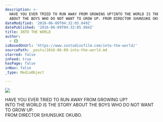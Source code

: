 ```yaml
---
description: >-
  HAVE YOU EVER TRIED TO RUN AWAY FROM GROWING UP?INTO THE WORLD IS THE STORY
  ABOUT THE BOYS WHO DO NOT WANT TO GROW UP. FROM DIRECTOR SHUNSUKE OKUBO.
dateModified: '2016-06-09T04:32:05.049Z'
datePublished: '2016-06-09T04:32:05.984Z'
title: INTO THE WORLD
author:
  - {}
isBasedOnUrl: 'https://www.sostudiosfilm.com/into-the-world/'
sourcePath: _posts/2016-06-09-into-the-world.md
starred: false
inFeed: true
hasPage: false
inNav: false
_type: MediaObject

---
```

![](https://the-grid-user-content.s3-us-west-2.amazonaws.com/59dc6193-8781-4996-ba28-147b0ad620d1.jpg)

HAVE YOU EVER TRIED TO RUN AWAY FROM GROWING UP?  
INTO THE WORLD IS THE STORY ABOUT THE BOYS WHO DO NOT WANT TO GROW UP.   
FROM DIRECTOR SHUNSUKE OKUBO.